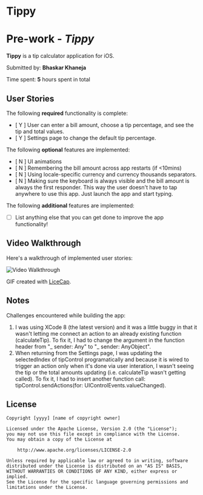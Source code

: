 # Tippy

# Pre-work - *Tippy*

**Tippy** is a tip calculator application for iOS.

Submitted by: **Bhaskar Khaneja**

Time spent: **5** hours spent in total

## User Stories

The following **required** functionality is complete:

* [ Y ] User can enter a bill amount, choose a tip percentage, and see the tip and total values.
* [ Y ] Settings page to change the default tip percentage.

The following **optional** features are implemented:
* [ N ] UI animations
* [ N ] Remembering the bill amount across app restarts (if <10mins)
* [ N ] Using locale-specific currency and currency thousands separators.
* [ N ] Making sure the keyboard is always visible and the bill amount is always the first responder. This way the user doesn't have to tap anywhere to use this app. Just launch the app and start typing.

The following **additional** features are implemented:

- [ ] List anything else that you can get done to improve the app functionality!

## Video Walkthrough 

Here's a walkthrough of implemented user stories:

<img src='http://i.imgur.com/9p0TEnX.gif' title='Video Walkthrough' width='' alt='Video Walkthrough' />

GIF created with [LiceCap](http://www.cockos.com/licecap/).

## Notes

Challenges encountered while building the app:
1. I was using XCode 8 (the latest version) and it was a little buggy in that it wasn't letting me connect an action to an already existing function (calculateTip). To fix it, I had to change the argument in the function header from "_ sender: Any" to "_ sender: AnyObject".
2. When returning from the Settings page, I was updating the selectedIndex of tipControl programatically and because it is wired to trigger an action only when it's done via user interation, I wasn't seeing the tip or the total amounts updating (i.e. calculateTip wasn't getting called). To fix it, I had to insert another function call: tipControl.sendActions(for: UIControlEvents.valueChanged).

## License

    Copyright [yyyy] [name of copyright owner]

    Licensed under the Apache License, Version 2.0 (the "License");
    you may not use this file except in compliance with the License.
    You may obtain a copy of the License at

        http://www.apache.org/licenses/LICENSE-2.0

    Unless required by applicable law or agreed to in writing, software
    distributed under the License is distributed on an "AS IS" BASIS,
    WITHOUT WARRANTIES OR CONDITIONS OF ANY KIND, either express or implied.
    See the License for the specific language governing permissions and
    limitations under the License.
